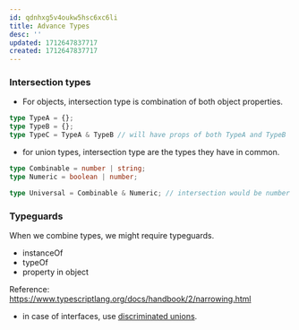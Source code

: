 ```yaml
---
id: qdnhxg5v4oukw5hsc6xc6li
title: Advance Types
desc: ''
updated: 1712647837717
created: 1712647837717
---
```

### Intersection types
- For objects, intersection type is combination of both object properties.
```ts
type TypeA = {};
type TypeB = {};
type TypeC = TypeA & TypeB // will have props of both TypeA and TypeB
```
- for union types, intersection type are the types they have in common.

```ts
type Combinable = number | string;
type Numeric = boolean | number;

type Universal = Combinable & Numeric; // intersection would be number
```

### Typeguards

When we combine types, we might require typeguards. 

- instanceOf
- typeOf
- property in object

Reference: https://www.typescriptlang.org/docs/handbook/2/narrowing.html

- in case of interfaces, use [discriminated unions](https://www.typescriptlang.org/docs/handbook/2/narrowing.html#discriminated-unions).
